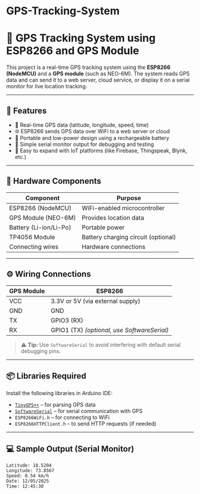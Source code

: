 # GPS-Tracking-System
# 📍 GPS Tracking System using ESP8266 and GPS Module

This project is a real-time GPS tracking system using the **ESP8266 (NodeMCU)** and a **GPS module** (such as NEO-6M). The system reads GPS data and can send it to a web server, cloud service, or display it on a serial monitor for live location tracking.

---

## 🚀 Features

- 📡 Real-time GPS data (latitude, longitude, speed, time)
- 🌐 ESP8266 sends GPS data over WiFi to a web server or cloud
- 🔋 Portable and low-power design using a rechargeable battery
- 💬 Simple serial monitor output for debugging and testing
- 🧩 Easy to expand with IoT platforms (like Firebase, Thingspeak, Blynk, etc.)

---

## 🧰 Hardware Components

| Component              | Purpose                            |
|-----------------------|------------------------------------|
| ESP8266 (NodeMCU)      | WiFi-enabled microcontroller       |
| GPS Module (NEO-6M)    | Provides location data             |
| Battery (Li-ion/Li-Po) | Portable power                     |
| TP4056 Module          | Battery charging circuit (optional)|
| Connecting wires       | Hardware connections               |

---

## ⚙️ Wiring Connections

| GPS Module | ESP8266 |
|------------|---------|
| VCC        | 3.3V or 5V (via external supply) |
| GND        | GND     |
| TX         | GPIO3 (RX) |
| RX         | GPIO1 (TX) *(optional, use SoftwareSerial)* |

> ⚠️ **Tip:** Use `SoftwareSerial` to avoid interfering with default serial debugging pins.

---

## 📦 Libraries Required

Install the following libraries in Arduino IDE:

- [`TinyGPS++`](https://github.com/mikalhart/TinyGPSPlus) – for parsing GPS data  
- [`SoftwareSerial`](https://www.arduino.cc/en/Reference/softwareSerial) – for serial communication with GPS  
- `ESP8266WiFi.h` – for connecting to WiFi  
- `ESP8266HTTPClient.h` – to send HTTP requests (if needed)

---

## 💻 Sample Output (Serial Monitor)

```text
Latitude: 18.5204
Longitude: 73.8567
Speed: 0.54 km/h
Date: 12/05/2025
Time: 12:45:30
